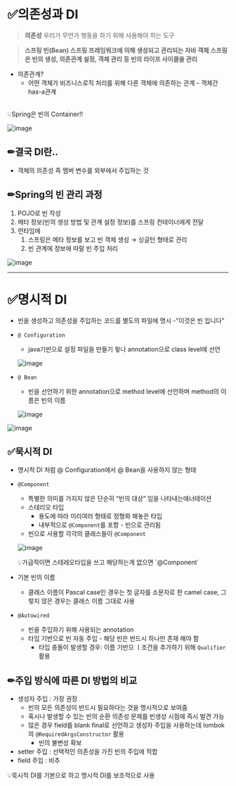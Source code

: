 # ✅의존성과 DI

> **의존성**
우리가 무언가 행동을 하기 위해 사용해야 하는 도구
> 

> **스프링 빈(Bean)
스프링 프레임워크에 의해 생성되고 관리되는 자바 객체
스프링은 빈의 생성, 의존관계 설정, 객체 관리 등 빈의 라이프 사이클을 관리**
> 
- 의존관계?
    - 어떤 객체가 비즈니스로직 처리를 위해 다른 객체에 의존하는 관계 - 객체간 has-a관계

</br>
<aside>
💡Spring은 빈의 Container!!

</aside>


![image](https://github.com/user-attachments/assets/0d015a7e-29f0-41cf-b36d-12d74a342435)


## **✏결국 DI란..**

- 객체의 의존성 즉 멤버 변수를 외부에서 주입하는 것

## **✏Spring의 빈 관리 과정**

1. POJO로 빈 작성
2. 메타 정보(빈의 생성 방법 및 관계 설정 정보)를 스프링 컨테이너에게 전달
3. 런타임에
    1. 스프링은 메타 정보를 보고 빈 객체 생성 → 싱글턴 형태로 관리
    2. 빈 관계에 정보에 따랄 빈 주입 처리

![image](https://github.com/user-attachments/assets/57e1ee9c-9a8f-4ad8-b3cb-d21b80765636)


---

# ✅명시적 DI

- 빈을 생성하고 의존성을 주입하는 코드를 별도의 파일에 명시 -”이것은 빈 입니다”
- `@ Configuration`
    - java기반으로 설정 파일을 만들기 윟나 annotation으로 class level에 선언
    
    ![image](https://github.com/user-attachments/assets/43559c6d-6154-4859-bcd1-8bd44a82f5a7)

    
- `@ Bean`
    - 빈을 선언하기 위한 annotation으로 method level에 선언하며 method의 이름은 빈의 이름
    
    ![image](https://github.com/user-attachments/assets/26331b7a-2aae-4b6e-b45e-4ccbefb53bc3)

    

![image](https://github.com/user-attachments/assets/c3cbf862-81bb-49d3-a22d-642521d24969)


## ✅묵시적 DI

- 명시적 DI 처럼 @ Configuration에서 @ Bean을 사용하지 않는 형태
- `@Component`
    - 특별한 의미를 가지지 않은 단순히 “빈의 대상” 임을 나타내는애너테이션
    - 스테리오 타입
        - 용도에 따라 미리여러 형태로 정형화 해놓은 타입
        - 내부적으로 `@Component`를 포함 - 빈으로 관리됨
    - 빈으로 사용할 각각의 클래스들이 `@Component`
    
    ![image](https://github.com/user-attachments/assets/434e472e-97fe-41ee-83dc-11776fa59670)

    
    <aside>
    💡가급적이면 스테레오타입을 쓰고 해당하는게 없으면 `@Component`
    
    </aside>
    
- 기본 빈의 이름
    - 클래스 이름이 Pascal case인 경우는 첫 글자를 소문자로 한 camel case, 그렇지 않은 경우는 클래스 이름 그대로 사용

- `@Autowired`
    - 빈을 주입하기 위해 사용되는 annotation
    - 타입 기반으로 빈 자동 주입 - 해당 빈은 반드시 하나만 존재 해야 함
        - 타입 충돌이 발생할 경우: 이름 기반으 ㅣ조건을 추가하기 위해 `Qualifier` 활용

## **✏주입 방식에 따른 DI 방법의 비교**

- 생성자 주입 : 가장 권장
    - 빈의 모든 의존성이 반드시 필요하다는 것을 명시적으로 보여줌
    - 혹시나 발생할 수 있는 빈의 순환 의존성 문제를 빈생성 시점에 즉시 발견 가능
    - 많은 경우 field를 blank final로 선언하고 생성자 주입을 사용하는데 lombok의 `@RequiredArgsConstructor` 활용
        - 빈의 불변성 확보
- setter 주입 : 선택적인 의존성을 가진 빈의 주입에 적합
- field 주입 : 비추

<aside>
💡묵시적 DI를 기본으로 하고 명시적 DI를 보조적으로 사용

</aside>
